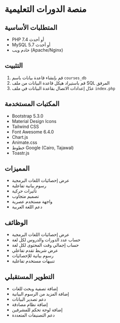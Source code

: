 # منصة الدورات التعليمية

## المتطلبات الأساسية
- PHP 7.4 أو أحدث
- MySQL 5.7 أو أحدث
- خادم ويب (Apache/Nginx)

## التثبيت
1. قم بإنشاء قاعدة بيانات باسم `courses_db`
2. قم باستيراد هيكل قاعدة البيانات من ملف SQL المرفق
3. عدّل إعدادات الاتصال بقاعدة البيانات في ملف `index.php`

## المكتبات المستخدمة
- Bootstrap 5.3.0
- Material Design Icons
- Tailwind CSS
- Font Awesome 6.4.0
- Chart.js
- Animate.css
- خطوط Google (Cairo, Tajawal)
- Toastr.js

## المميزات
- عرض إحصائيات اللغات البرمجية
- رسوم بيانية تفاعلية
- تأثيرات حركية
- تصميم متجاوب
- واجهة مستخدم عصرية
- دعم اللغة العربية

## الوظائف
- عرض إحصائيات اللغات البرمجية
- حساب عدد الدورات والدروس لكل لغة
- حساب إجمالي وقت المحتوى لكل لغة
- عرض شريط تقدم تفاعلي
- رسوم بيانية للإحصائيات
- تنبيهات مستخدم تفاعلية

## التطوير المستقبلي
- إضافة تصفية وبحث للغات
- إضافة المزيد من الرسوم البيانية
- دعم تصدير البيانات
- إضافة نظام مصادقة
- إضافة لوحة تحكم للمشرفين
- دعم التصنيفات المتعددة 